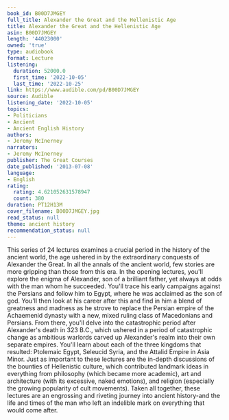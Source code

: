 ```yaml
---
book_id: B00D7JMGEY
full_title: Alexander the Great and the Hellenistic Age
title: Alexander the Great and the Hellenistic Age
asin: B00D7JMGEY
length: '44023000'
owned: 'true'
type: audiobook
format: Lecture
listening:
  duration: 52000.0
  first_time: '2022-10-05'
  last_time: '2022-10-25'
link: https://www.audible.com/pd/B00D7JMGEY
source: Audible
listening_date: '2022-10-05'
topics:
- Politicians
- Ancient
- Ancient English History
authors:
- Jeremy McInerney
narrators:
- Jeremy McInerney
publisher: The Great Courses
date_published: '2013-07-08'
language:
- English
rating:
  rating: 4.621052631578947
  count: 380
duration: PT12H13M
cover_filename: B00D7JMGEY.jpg
read_status: null
theme: ancient history
recommendation_status: null
---
```

This series of 24 lectures examines a crucial period in the history of the ancient world, the age ushered in by the extraordinary conquests of Alexander the Great. In all the annals of the ancient world, few stories are more gripping than those from this era.
In the opening lectures, you'll explore the enigma of Alexander, son of a brilliant father, yet always at odds with the man whom he succeeded. You'll trace his early campaigns against the Persians and follow him to Egypt, where he was acclaimed as the son of god. You'll then look at his career after this and find in him a blend of greatness and madness as he strove to replace the Persian empire of the Achaemenid dynasty with a new, mixed ruling class of Macedonians and Persians.
From there, you'll delve into the catastrophic period after Alexander's death in 323 B.C., which ushered in a period of catastrophic change as ambitious warlords carved up Alexander's realm into their own separate empires. You'll learn about each of the three kingdoms that resulted: Ptolemaic Egypt, Seleucid Syria, and the Attalid Empire in Asia Minor. Just as important to these lectures are the in-depth discussions of the bounties of Hellenistic culture, which contributed landmark ideas in everything from philosophy (which became more academic), art and architecture (with its excessive, naked emotions), and religion (especially the growing popularity of cult movements). Taken all together, these lectures are an engrossing and riveting journey into ancient history-and the life and times of the man who left an indelible mark on everything that would come after.
